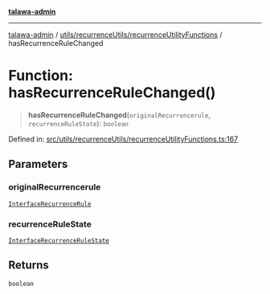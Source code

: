 [**talawa-admin**](../../../../README.md)

***

[talawa-admin](../../../../modules.md) / [utils/recurrenceUtils/recurrenceUtilityFunctions](../README.md) / hasRecurrenceRuleChanged

# Function: hasRecurrenceRuleChanged()

> **hasRecurrenceRuleChanged**(`originalRecurrencerule`, `recurrenceRuleState`): `boolean`

Defined in: [src/utils/recurrenceUtils/recurrenceUtilityFunctions.ts:167](https://github.com/bint-Eve/talawa-admin/blob/e05e1a03180dbbfc7ba850102958ea6b6cd4b01e/src/utils/recurrenceUtils/recurrenceUtilityFunctions.ts#L167)

## Parameters

### originalRecurrencerule

[`InterfaceRecurrenceRule`](../../recurrenceTypes/interfaces/InterfaceRecurrenceRule.md)

### recurrenceRuleState

[`InterfaceRecurrenceRuleState`](../../recurrenceTypes/interfaces/InterfaceRecurrenceRuleState.md)

## Returns

`boolean`

